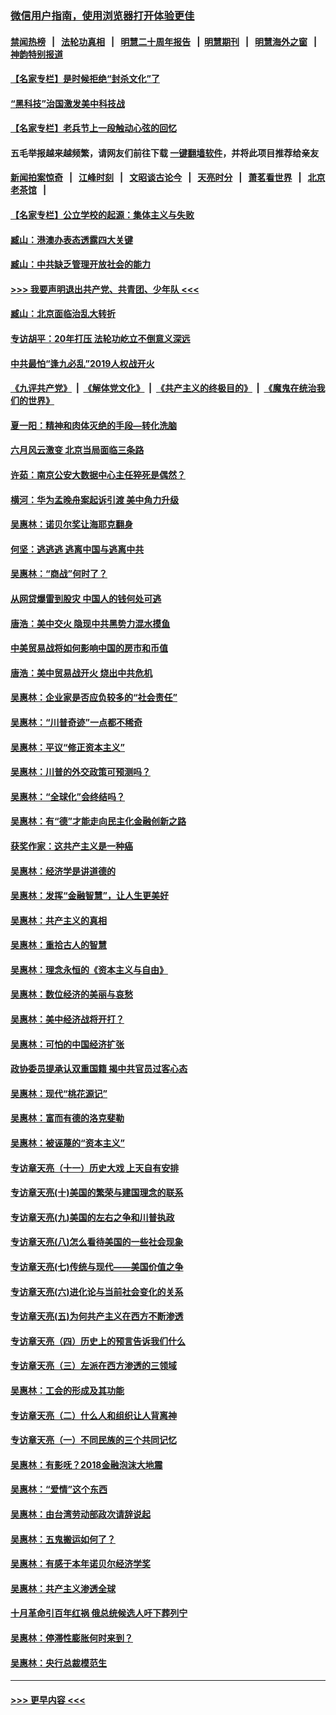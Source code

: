 ### [微信用户指南，使用浏览器打开体验更佳](https://github.com/gfw-breaker/banned-news1/blob/master/indexes/wechat-guide.md?t=0)
#### [禁闻热榜](热点新闻.md?t=0)  &nbsp;&nbsp;|&nbsp;&nbsp; [法轮功真相](https://github.com/gfw-breaker/truth/blob/master/README.md?t=0) &nbsp;&nbsp;|&nbsp;&nbsp; [明慧二十周年报告](https://github.com/gfw-breaker/mh-reports/blob/master/README.md?t=0) &nbsp;&nbsp;|&nbsp;&nbsp;[明慧期刊](https://github.com/gfw-breaker/mh-qikan) &nbsp;&nbsp;|&nbsp;&nbsp; [明慧海外之窗](https://github.com/gfw-breaker/mh-news/blob/master/README.md?t=0) &nbsp;&nbsp;|&nbsp;&nbsp; [神韵特别报道](https://github.com/gfw-breaker/mh-news/blob/master/shenyun.md?t=0)
#### [【名家专栏】是时候拒绝“封杀文化”了](../pages/nsc423/n11814093.md?t=02101822) 
#### [“黑科技”治国激发美中科技战](../pages/nsc423/n11638056.md?t=02101822) 
#### [【名家专栏】老兵节上一段触动心弦的回忆](../pages/nsc423/n11646016.md?t=02101822) 
#### 五毛举报越来越频繁，请网友们前往下载 [一键翻墙软件](https://github.com/gfw-breaker/ssr-accounts)，并将此项目推荐给亲友
#### [新闻拍案惊奇](https://github.com/gfw-breaker/banned-news1/blob/master/pages/link4.md) &nbsp;&nbsp;|&nbsp;&nbsp; [江峰时刻](https://github.com/gfw-breaker/banned-news1/blob/master/pages/link4.md) &nbsp;&nbsp;|&nbsp;&nbsp; [文昭谈古论今](https://github.com/gfw-breaker/banned-news1/blob/master/pages/link4.md) &nbsp;&nbsp;|&nbsp;&nbsp; [天亮时分](https://github.com/gfw-breaker/banned-news1/blob/master/pages/link4.md) &nbsp;&nbsp;|&nbsp;&nbsp; [萧茗看世界](https://github.com/gfw-breaker/banned-news1/blob/master/pages/link4.md) &nbsp;&nbsp;|&nbsp;&nbsp; [北京老茶馆](https://github.com/gfw-breaker/banned-news1/blob/master/pages/link4.md) &nbsp;&nbsp;|&nbsp;&nbsp; 
#### [【名家专栏】公立学校的起源：集体主义与失败](../pages/nsc423/n11601833.md?t=02101822) 
#### [臧山：港澳办表态透露四大关键](../pages/nsc423/n11421628.md?t=02101822) 
#### [臧山：中共缺乏管理开放社会的能力](../pages/nsc423/n11407457.md?t=02101822) 
#### [>>> 我要声明退出共产党、共青团、少年队 <<<](https://github.com/begood0513/goodnews/blob/master/quit/letter.md) 
#### [臧山：北京面临治乱大转折](../pages/nsc423/n11406895.md?t=02101822) 
#### [专访胡平：20年打压 法轮功屹立不倒意义深远](../pages/nsc423/n11398800.md?t=02101822) 
#### [中共最怕“逢九必乱”2019人权战开火](../pages/nsc423/n11385248.md?t=02101822) 
#### [《九评共产党》](https://github.com/begood0513/9ping.md/blob/master/README.md) &nbsp;|&nbsp; [《解体党文化》](../../../../jtdwh.md/blob/master/README.md)  &nbsp;|&nbsp; [《共产主义的终极目的》](../../../../gczydzjmd.md/blob/master/README.md) &nbsp;|&nbsp; [《魔鬼在统治我们的世界》](../../../../mgztzwmdsj.md/blob/master/README.md) 
#### [夏一阳：精神和肉体灭绝的手段—转化洗脑](../pages/nsc423/n11368250.md?t=02101822) 
#### [六月风云激变 北京当局面临三条路](../pages/nsc423/n11313668.md?t=02101822) 
#### [许茹：南京公安大数据中心主任猝死是偶然？](../pages/nsc423/n11064744.md?t=02101822) 
#### [横河：华为孟晚舟案起诉引渡 美中角力升级](../pages/nsc423/n11027230.md?t=02101822) 
#### [吴惠林：诺贝尔奖让海耶克翻身](../pages/nsc423/n10890049.md?t=02101822) 
#### [何坚：逃逃逃 逃离中国与逃离中共](../pages/nsc423/n10592891.md?t=02101822) 
#### [吴惠林：“商战”何时了？](../pages/nsc423/n10573558.md?t=02101822) 
#### [从网贷爆雷到股灾 中国人的钱何处可逃](../pages/nsc423/n10572800.md?t=02101822) 
#### [唐浩：美中交火 隐现中共黑势力混水摸鱼](../pages/nsc423/n10544040.md?t=02101822) 
#### [中美贸易战将如何影响中国的房市和币值](../pages/nsc423/n10543697.md?t=02101822) 
#### [唐浩：美中贸易战开火 烧出中共危机](../pages/nsc423/n10540126.md?t=02101822) 
#### [吴惠林：企业家是否应负较多的“社会责任”](../pages/nsc423/n10535022.md?t=02101822) 
#### [吴惠林：“川普奇迹”一点都不稀奇](../pages/nsc423/n10512808.md?t=02101822) 
#### [吴惠林：平议“修正资本主义”](../pages/nsc423/n10495724.md?t=02101822) 
#### [吴惠林：川普的外交政策可预测吗？](../pages/nsc423/n10462387.md?t=02101822) 
#### [吴惠林：“全球化”会终结吗？](../pages/nsc423/n10452838.md?t=02101822) 
#### [吴惠林：有“德”才能走向民主化金融创新之路](../pages/nsc423/n10432292.md?t=02101822) 
#### [获奖作家：这共产主义是一种癌](../pages/nsc423/n10431541.md?t=02101822) 
#### [吴惠林：经济学是讲道德的](../pages/nsc423/n10398014.md?t=02101822) 
#### [吴惠林：发挥“金融智慧”，让人生更美好](../pages/nsc423/n10375019.md?t=02101822) 
#### [吴惠林：共产主义的真相](../pages/nsc423/n10351394.md?t=02101822) 
#### [吴惠林：重拾古人的智慧](../pages/nsc423/n10337691.md?t=02101822) 
#### [吴惠林：理念永恒的《资本主义与自由》](../pages/nsc423/n10316274.md?t=02101822) 
#### [吴惠林：数位经济的美丽与哀愁](../pages/nsc423/n10292946.md?t=02101822) 
#### [吴惠林：美中经济战将开打？](../pages/nsc423/n10258825.md?t=02101822) 
#### [吴惠林：可怕的中国经济扩张](../pages/nsc423/n10219147.md?t=02101822) 
#### [政协委员提承认双重国籍 揭中共官员过客心态](../pages/nsc423/n10208809.md?t=02101822) 
#### [吴惠林：现代“桃花源记”](../pages/nsc423/n10185234.md?t=02101822) 
#### [吴惠林：富而有德的洛克斐勒](../pages/nsc423/n10142264.md?t=02101822) 
#### [吴惠林：被诬蔑的“资本主义”](../pages/nsc423/n10124816.md?t=02101822) 
#### [专访章天亮（十一）历史大戏 上天自有安排](../pages/nsc423/n10094905.md?t=02101822) 
#### [专访章天亮(十)美国的繁荣与建国理念的联系](../pages/nsc423/n10094899.md?t=02101822) 
#### [专访章天亮(九)美国的左右之争和川普执政](../pages/nsc423/n10094889.md?t=02101822) 
#### [专访章天亮(八)怎么看待美国的一些社会现象](../pages/nsc423/n10094857.md?t=02101822) 
#### [专访章天亮(七)传统与现代——美国价值之争](../pages/nsc423/n10093140.md?t=02101822) 
#### [专访章天亮(六)进化论与当前社会变化的关系](../pages/nsc423/n10092036.md?t=02101822) 
#### [专访章天亮(五)为何共产主义在西方不断渗透](../pages/nsc423/n10083620.md?t=02101822) 
#### [专访章天亮（四）历史上的预言告诉我们什么](../pages/nsc423/n10083606.md?t=02101822) 
#### [专访章天亮（三）左派在西方渗透的三领域](../pages/nsc423/n10081115.md?t=02101822) 
#### [吴惠林：工会的形成及其功能](../pages/nsc423/n10080633.md?t=02101822) 
#### [专访章天亮（二）什么人和组织让人背离神](../pages/nsc423/n10076637.md?t=02101822) 
#### [专访章天亮（一）不同民族的三个共同记忆](../pages/nsc423/n10074188.md?t=02101822) 
#### [吴惠林：有影呒？2018金融泡沫大地震](../pages/nsc423/n10040534.md?t=02101822) 
#### [吴惠林：“爱情”这个东西](../pages/nsc423/n10019423.md?t=02101822) 
#### [吴惠林：由台湾劳动部政次请辞说起](../pages/nsc423/n9979679.md?t=02101822) 
#### [吴惠林：五鬼搬运如何了？](../pages/nsc423/n9925338.md?t=02101822) 
#### [吴惠林：有感于本年诺贝尔经济学奖](../pages/nsc423/n9871883.md?t=02101822) 
#### [吴惠林：共产主义渗透全球](../pages/nsc423/n9812748.md?t=02101822) 
#### [十月革命引百年红祸 俄总统候选人吁下葬列宁](../pages/nsc423/n9810182.md?t=02101822) 
#### [吴惠林：停滞性膨胀何时来到？](../pages/nsc423/n9764136.md?t=02101822) 
#### [吴惠林：央行总裁模范生](../pages/nsc423/n9728134.md?t=02101822) 

----
#### [ >>> 更早内容 <<< ](../indexes/nsc423-earlier.md)
